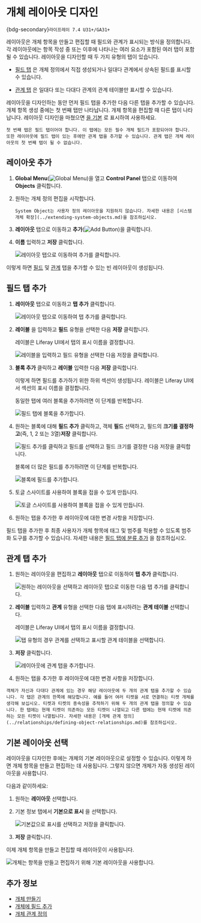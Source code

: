 
# 개체 레이아웃 디자인

{bdg-secondary}`라이프레이 7.4 U31+/GA31+`

레이아웃은 개체 항목을 만들고 편집할 때 필드와 관계가 표시되는 방식을 정의합니다. 각 레이아웃에는 항목 작성 중 또는 이후에 나타나는 여러 요소가 포함된 여러 탭이 포함될 수 있습니다. 레이아웃을 디자인할 때 두 가지 유형의 탭이 있습니다.

* [필드 탭](#adding-field-tabs) 은 개체 정의에서 직접 생성되거나 일대다 관계에서 상속된 필드를 표시할 수 있습니다.

* [관계 탭](#adding-relationship-tabs) 은 일대다 또는 다대다 관계의 관계 테이블만 표시할 수 있습니다.

레이아웃을 디자인하는 동안 먼저 필드 탭을 추가한 다음 다른 탭을 추가할 수 있습니다. 개체 항목 생성 중에는 첫 번째 탭만 나타납니다. 개체 항목을 편집할 때 다른 탭이 나타납니다. 레이아웃 디자인을 마쳤으면 [을 기본](#selecting-a-default-layout) 로 표시하여 사용하세요.

```{important}
첫 번째 탭은 필드 탭이어야 합니다. 이 탭에는 모든 필수 개체 필드가 포함되어야 합니다. 또한 레이아웃에 필드 탭이 있는 후에만 관계 탭을 추가할 수 있습니다. 관계 탭은 개체 레이아웃의 첫 번째 탭이 될 수 없습니다.
```

## 레이아웃 추가

1. **Global Menu**(![Global Menu](../../../../images/icon-applications-menu.png))을 열고 **Control Panel** 탭으로 이동하여 **Objects** 클릭합니다.

1. 원하는 개체 정의 편집을 시작합니다.

   ```{note}
   System Object는 사용자 정의 레이아웃을 지원하지 않습니다. 자세한 내용은 [시스템 개체 확장](../extending-system-objects.md)을 참조하십시오.
   ```

1. **레이아웃** 탭으로 이동하고 **추가**(![Add Button](../../../../images/icon-add.png))을 클릭합니다.

1. **이름** 입력하고 **저장** 클릭합니다.

   ![레이아웃 탭으로 이동하여 추가를 클릭합니다.](./designing-object-layouts/images/01.png)

이렇게 하면 [필드](#adding-field-tabs) 및 [관계](#adding-relationship-tabs) 탭을 추가할 수 있는 빈 레이아웃이 생성됩니다.

## 필드 탭 추가

1. **레이아웃** 탭으로 이동하고 **탭 추가** 클릭합니다.

   ![레이아웃 탭으로 이동하여 탭 추가를 클릭합니다.](./designing-object-layouts/images/02.png)

1. **레이블** 을 입력하고 **필드** 유형을 선택한 다음 **저장** 클릭합니다.

   레이블은 Liferay UI에서 탭의 표시 이름을 결정합니다.

   ![레이블을 입력하고 필드 유형을 선택한 다음 저장을 클릭합니다.](./designing-object-layouts/images/03.png)

1. **블록 추가** 클릭하고 **레이블** 입력한 다음 **저장** 클릭합니다.

   이렇게 하면 필드를 추가하기 위한 하위 섹션이 생성됩니다. 레이블은 Liferay UI에서 섹션의 표시 이름을 결정합니다.

   동일한 탭에 여러 블록을 추가하려면 이 단계를 반복합니다.

   ![필드 탭에 블록을 추가합니다.](./designing-object-layouts/images/04.png)

1. 원하는 블록에 대해 **필드 추가** 클릭하고, 객체 **필드** 선택하고, 필드의 **크기를 결정하고**(즉, 1, 2 또는 3열)**저장** 클릭합니다.

   ![필드 추가를 클릭하고 필드를 선택하고 필드 크기를 결정한 다음 저장을 클릭합니다.](./designing-object-layouts/images/05.png)

   블록에 더 많은 필드를 추가하려면 이 단계를 반복합니다.

   ![블록에 필드를 추가합니다.](./designing-object-layouts/images/06.png)

1. 토글 스사이트를 사용하여 블록을 접을 수 있게 만듭니다.

   ![토글 스사이트를 사용하여 블록을 접을 수 있게 만듭니다.](./designing-object-layouts/images/07.png)

1. 원하는 탭을 추가한 후 레이아웃에 대한 변경 사항을 저장합니다.

필드 탭을 추가한 후 최종 사용자가 개체 항목에 태그 및 범주를 적용할 수 있도록 범주화 도구를 추가할 수 있습니다. 자세한 내용은 [필드 탭에 분류 추가](./adding-categorization-to-fields-tabs.md) 을 참조하십시오. <!--Add Comments-->

## 관계 탭 추가

1. 원하는 레이아웃을 편집하고 **레이아웃** 탭으로 이동하여 **탭 추가** 클릭합니다.

   ![원하는 레이아웃을 선택하고 레이아웃 탭으로 이동한 다음 탭 추가를 클릭합니다.](./designing-object-layouts/images/08.png)

1. **레이블** 입력하고 **관계** 유형을 선택한 다음 탭에 표시하려는 **관계 테이블** 선택합니다.

   레이블은 Liferay UI에서 탭의 표시 이름을 결정합니다.

   ![탭 유형의 경우 관계를 선택하고 표시할 관계 테이블을 선택합니다.](./designing-object-layouts/images/09.png)

1. **저장** 클릭합니다.

   ![레이아웃에 관계 탭을 추가합니다.](./designing-object-layouts/images/10.png)

1. 원하는 탭을 추가한 후 레이아웃에 대한 변경 사항을 저장합니다.

```{important}
객체가 자신과 다대다 관계에 있는 경우 해당 레이아웃에 두 개의 관계 탭을 추가할 수 있습니다. 각 탭은 관계의 한쪽에 해당합니다. 예를 들어 여러 티켓을 서로 연결하는 티켓 개체를 생각해 보십시오. 티켓과 티켓의 종속성을 추적하기 위해 두 개의 관계 탭을 정의할 수 있습니다. 한 탭에는 현재 티켓이 의존하는 모든 티켓이 나열되고 다른 탭에는 현재 티켓에 의존하는 모든 티켓이 나열됩니다. 자세한 내용은 [개체 관계 정의](../relationships/defining-object-relationships.md)를 참조하십시오.
```

## 기본 레이아웃 선택

레이아웃을 디자인한 후에는 개체의 기본 레이아웃으로 설정할 수 있습니다. 이렇게 하면 개체 항목을 만들고 편집하는 데 사용됩니다. 그렇지 않으면 개체가 자동 생성된 레이아웃을 사용합니다.

다음과 같이하세요:

1. 원하는 **레이아웃** 선택합니다.

1. 기본 정보 탭에서 **기본으로 표시** 을 선택합니다.

   ![기본값으로 표시를 선택하고 저장을 클릭합니다.](./designing-object-layouts/images/11.png)

1. **저장** 클릭합니다.

이제 개체 항목을 만들고 편집할 때 레이아웃이 사용됩니다.

![개체는 항목을 만들고 편집하기 위해 기본 레이아웃을 사용합니다.](./designing-object-layouts/images/12.png)

## 추가 정보

* [개체 만들기](../creating-objects.md)
* [개체에 필드 추가](../fields/adding-fields-to-objects.md)
* [개체 관계 정의](../relationships/defining-object-relationships.md)
